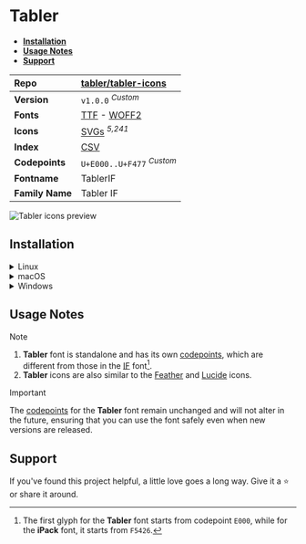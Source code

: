 # Tabler

- [**Installation**](#installation)
- [**Usage Notes**](#usage-notes)
- [**Support**](#support)

| Repo            | [tabler/tabler-icons](https://github.com/tabler/tabler-icons)                                                                                                               |
| :-------------- | :-------------------------------------------------------------------------------------------------------------------------------------------------------------------------- |
| **Version**     | `v1.0.0` <sup>_Custom_</sup>                                                                                                                                                |
| **Fonts**       | [TTF](https://raw.githubusercontent.com/iconicFonts/if/main/fonts/TTF/Tabler.ttf) - [WOFF2](https://raw.githubusercontent.com/iconicFonts/if/main/fonts/WOFF2/Tabler.woff2) |
| **Icons**       | [SVGs](https://github.com/iconicFonts/if/tree/main/packs/Tabler/svgs) <sup>_5,241_</sup>                                                                                    |
| **Index**       | [CSV](https://github.com/iconicFonts/if/blob/main/indices/Tabler.csv)                                                                                                       |
| **Codepoints**  | `U+E000..U+F477` <sup>_Custom_</sup>                                                                                                                                        |
| **Fontname**    | TablerIF                                                                                                                                                                    |
| **Family Name** | Tabler IF                                                                                                                                                                   |

<picture>
  <source media="(prefers-color-scheme: dark)" srcset="https://raw.githubusercontent.com/iconicFonts/if/main/imgs/Tabler_dark.png">
  <img alt="Tabler icons preview" src="https://raw.githubusercontent.com/iconicFonts/if/main/imgs/Tabler_light.png">
</picture>

## Installation

<details>

<summary>Linux</summary>

```sh
curl -o ~/.local/share/fonts/Tabler.ttf https://raw.githubusercontent.com/iconicFonts/if/main/fonts/TTF/Tabler.ttf
```

Refresh font cache:

```sh
fc-cache -f ~/.local/share/fonts
```

</details>

<details>

<summary>macOS</summary>

```sh
curl -o ~/Library/Fonts/Tabler.ttf https://raw.githubusercontent.com/iconicFonts/if/main/fonts/TTF/Tabler.ttf
```

</details>

<details>

<summary>Windows</summary>

```sh
curl -o C:\Windows\Fonts\Tabler.ttf https://raw.githubusercontent.com/iconF5426icFonts/if/main/fonts/TTF/Tabler.ttf
```

</details>

## Usage Notes

> [!NOTE]
>
> 1. **Tabler** font is standalone and has its own [codepoints](https://github.com/iconicFonts/if/blob/main/indices/Tabler.csv), which are different from those in the [IF](https://github.com/iconicFonts/if/blob/main/indices/if.csv) font[^1].
> 2. **Tabler** icons are also similar to the [Feather](https://github.com/iconicFonts/if/edit/main/packs/Feather/README.md) and [Lucide](https://github.com/iconicFonts/if/edit/main/packs/Lucide/README.md) icons.

> [!IMPORTANT]  
> The [codepoints](https://github.com/iconicFonts/if/blob/main/indices/Tabler.csv) for the **Tabler** font remain unchanged and will not alter in the future, ensuring that you can use the font safely even when new versions are released.

## Support

If you've found this project helpful, a little love goes a long way. Give it a :star: or share it around.

[^1]: The first glyph for the **Tabler** font starts from codepoint `E000`, while for the **iPack** font, it starts from `F5426`.
